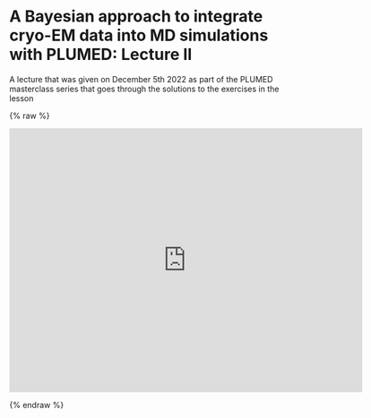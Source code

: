 # A Bayesian approach to integrate cryo-EM data into MD simulations with PLUMED: Lecture II

A lecture that was given on December 5th 2022 as part of the PLUMED masterclass series that goes through the solutions to the exercises in the lesson

{% raw %}
<p align="center"><iframe width="630" height="472" src="https://www.youtube.com/embed/srZfm_TIgwc" frameborder="0" allowfullscreen></iframe></p>
{% endraw %}
